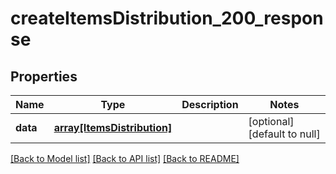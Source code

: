 # createItemsDistribution_200_response

## Properties
Name | Type | Description | Notes
------------ | ------------- | ------------- | -------------
**data** | [**array[ItemsDistribution]**](ItemsDistribution.md) |  | [optional] [default to null]

[[Back to Model list]](../README.md#documentation-for-models) [[Back to API list]](../README.md#documentation-for-api-endpoints) [[Back to README]](../README.md)


